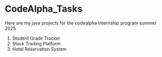 # CodeAlpha_Tasks
Here are my java projects for the codealpha internship program summer 2025
1. Student Grade Tracker
2. Stock Trading Platform
3. Hotel Reservation System
